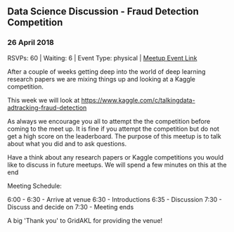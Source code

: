## Data Science Discussion - Fraud Detection Competition
### 26 April 2018
RSVPs: 60 | Waiting: 6 | Event Type: physical | [Meetup Event Link](https://www.meetup.com/Data-Science-Discussion-Auckland/events/246203248)

After a couple of weeks getting deep into the world of deep learning research papers we are mixing things up and looking at a Kaggle competition.

This week we will look at https://www.kaggle.com/c/talkingdata-adtracking-fraud-detection

As always we encourage you all to attempt the the competition before coming to the meet up. It is fine if you attempt the competition but do not get a high score on the leaderboard. The purpose of this meetup is to talk about what you did and to ask questions.

Have a think about any research papers or Kaggle competitions you would like to discuss in future meetups. We will spend a few minutes on this at the end

Meeting Schedule:

6:00 - 6:30 - Arrive at venue
6:30 - Introductions
6:35 - Discussion
7:30 - Discuss and decide on
7:30 - Meeting ends

A big 'Thank you' to GridAKL for providing the venue!
